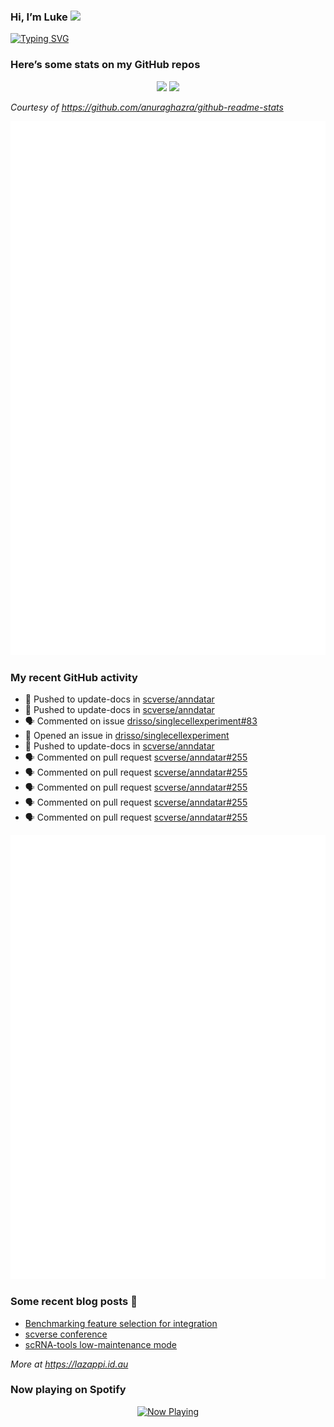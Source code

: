 
<!-- README.md is generated from README.Rmd. Please edit that file -->

### Hi, I’m Luke <img src="https://raw.githubusercontent.com/MartinHeinz/MartinHeinz/master/wave.gif" width="30px">

<!-- Customise this at https://readme-typing-svg.demolab.com -->

[![Typing
SVG](https://readme-typing-svg.demolab.com?font=Fira+Code&duration=3000&pause=200&color=9D24F7&center=true&random=true&width=435&lines=Data+scientist;Bioinformatician;Package+developer;Workflow+engineer)](https://git.io/typing-svg)

<!--
**lazappi/lazappi** is a ✨ _special_ ✨ repository because its `README.md` (this file) appears on your GitHub profile.
&#10;Here are some ideas to get you started:
&#10;- 🔭 I’m currently working on ...
- 🌱 I’m currently learning ...
- 👯 I’m looking to collaborate on ...
- 🤔 I’m looking for help with ...
- 💬 Ask me about ...
- 📫 How to reach me: ...
- 😄 Pronouns: ...
- ⚡ Fun fact: ...
-->

### Here’s some stats on my GitHub repos

<p align="center">
<img src="https://github-readme-stats.vercel.app/api?username=lazappi&count_private=true&show_icons=true&theme=buefy&hide_title=True">
<img src="https://github-readme-stats.vercel.app/api/top-langs/?username=lazappi&hide=html&theme=buefy&layout=compact">
</p>

*Courtesy of <https://github.com/anuraghazra/github-readme-stats>*

<p align="center" style="width:100%;">
<img src="https://github.com/lazappi/lazappi/raw/main/github-intro.svg">
</p>

### My recent GitHub activity

- 📨 Pushed to update-docs in
  [scverse/anndatar](https://github.com/scverse/anndatar)
- 📨 Pushed to update-docs in
  [scverse/anndatar](https://github.com/scverse/anndatar)
- 🗣 Commented on issue
  [drisso/singlecellexperiment#83](https://github.com/drisso/singlecellexperiment#83)
- 🤔 Opened an issue in
  [drisso/singlecellexperiment](https://github.com/drisso/singlecellexperiment)
- 📨 Pushed to update-docs in
  [scverse/anndatar](https://github.com/scverse/anndatar)
- 🗣 Commented on pull request
  [scverse/anndatar#255](https://github.com/scverse/anndatar#255)
- 🗣 Commented on pull request
  [scverse/anndatar#255](https://github.com/scverse/anndatar#255)
- 🗣 Commented on pull request
  [scverse/anndatar#255](https://github.com/scverse/anndatar#255)
- 🗣 Commented on pull request
  [scverse/anndatar#255](https://github.com/scverse/anndatar#255)
- 🗣 Commented on pull request
  [scverse/anndatar#255](https://github.com/scverse/anndatar#255)

<p align="center" style="width:100%;">
<img src="https://github.com/lazappi/lazappi/raw/main/github-status.svg">
</p>

### Some recent blog posts 📝

- [Benchmarking feature selection for
  integration](https://lazappi.id.au/posts/2025-03-15-feature-selection-benchmark/)
- [scverse
  conference](https://lazappi.id.au/posts/2024-09-15-scverse-conference/)
- [scRNA-tools low-maintenance
  mode](https://lazappi.id.au/posts/2024-03-04-scRNAtools-low-maintenance/)

*More at <https://lazappi.id.au>*

### Now playing on Spotify

<p align="center">
<a href="https://now-playing-profile.lazappi.vercel.app/now-playing?open">
<img src="https://now-playing-profile.lazappi.vercel.app/now-playing" width="256" height="64" alt="Now Playing">
</a>
</p>
